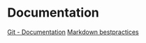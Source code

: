 # Documentation
[Git - Documentation](https://git-scm.com/doc)
[Markdown bestpractices ](https://www.markdownguide.org/basic-syntax/)
